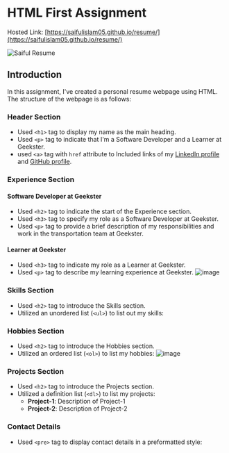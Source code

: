 # HTML First Assignment

Hosted Link: [https://saifulislam05.github.io/resume/](https://saifulislam05.github.io/resume/)

![Saiful Resume](https://github.com/saifulislam05/resume/assets/73392705/502c20aa-98fb-4c8d-906a-7ad56ae50a89)

## Introduction

In this assignment, I've created a personal resume webpage using HTML. The structure of the webpage is as follows:

### Header Section

- Used `<h1>` tag to display my name as the main heading.
- Used `<p>` tag to indicate that I'm a Software Developer and a Learner at Geekster.
- used `<a>` tag with `href` attribute to Included links of my [LinkedIn profile](https://www.linkedin.com/in/developersaiful/) and [GitHub profile](https://github.com/saifulislam05).

### Experience Section

#### Software Developer at Geekster

- Used `<h2>` tag to indicate the start of the Experience section.
- Used `<h3>` tag to specify my role as a Software Developer at Geekster.
- Used `<p>` tag to provide a brief description of my responsibilities and work in the transportation team at Geekster.

#### Learner at Geekster

- Used `<h3>` tag to indicate my role as a Learner at Geekster.
- Used `<p>` tag to describe my learning experience at Geekster.
![image](https://github.com/saifulislam05/resume/assets/73392705/22e2c6db-0722-4be8-add8-21ca2d3ccb92)

### Skills Section

- Used `<h2>` tag to introduce the Skills section.
- Utilized an unordered list (`<ul>`) to list out my skills:


### Hobbies Section

- Used `<h2>` tag to introduce the Hobbies section.
- Utilized an ordered list (`<ol>`) to list my hobbies:
![image](https://github.com/saifulislam05/resume/assets/73392705/f1b25711-422a-418b-a607-f34033f4b4db)


### Projects Section

- Used `<h2>` tag to introduce the Projects section.
- Utilized a definition list (`<dl>`) to list my projects:
  - **Project-1**:
    Description of Project-1
  - **Project-2**:
    Description of Project-2

### Contact Details

- Used `<pre>` tag to display contact details in a preformatted style:
